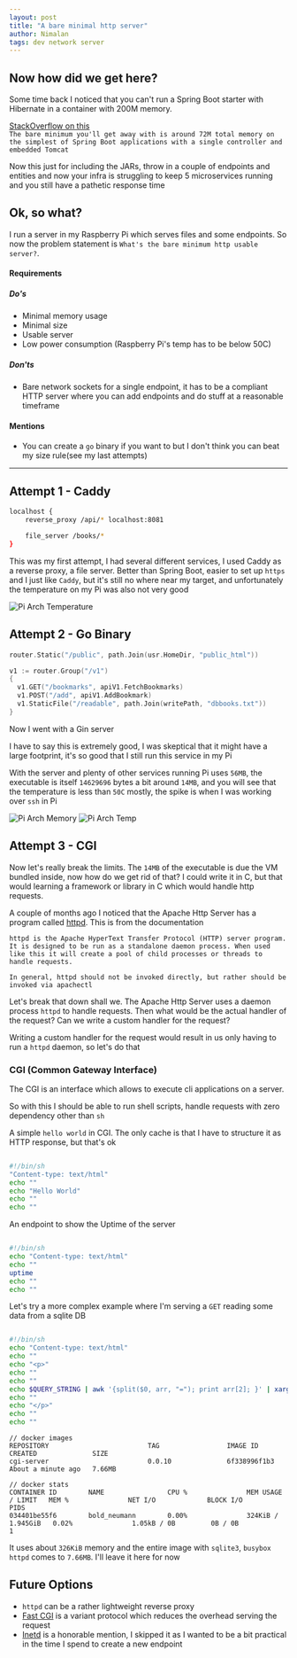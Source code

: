 ```yaml
---
layout: post
title: "A bare minimal http server"
author: Nimalan
tags: dev network server
---
```


## Now how did we get here?

Some time back I noticed that you can't run a Spring Boot starter with Hibernate in a container with 200M memory.

[StackOverflow on this](https://stackoverflow.com/questions/44491257/how-to-reduce-spring-boot-memory-usage)  
`The bare minimum you'll get away with is around 72M total memory on the simplest of Spring Boot applications with a single controller and embedded Tomcat`

Now this just for including the JARs, throw in a couple of endpoints and entities and now your infra is struggling to keep 5 microservices running and you still have a pathetic response time

## Ok, so what?

I run a server in my Raspberry Pi which serves files and some endpoints.
So now the problem statement is `What's the bare minimum http usable server?`.

#### Requirements

##### Do's

- Minimal memory usage
- Minimal size
- Usable server
- Low power consumption (Raspberry Pi's temp has to be below 50C)

##### Don'ts

- Bare network sockets for a single endpoint, it has to be a compliant HTTP server where you can add endpoints and do stuff at a reasonable timeframe

#### Mentions

- You can create a `go` binary if you want to but I don't think you can beat my size rule(see my last attempts)

----

## Attempt 1 - Caddy

```sh
localhost {
	reverse_proxy /api/* localhost:8081

	file_server /books/*
}
```

This was my first attempt, I had several different services, I used Caddy as a reverse proxy, a 
file server. Better than Spring Boot, easier to set up `https` and I just like 
`Caddy`, but it's still no where near my target, and unfortunately the temperature on my Pi was also not very good

![Pi Arch Temperature](/assets/images/pi_caddy_temp.png)

## Attempt 2 - Go Binary

```go
router.Static("/public", path.Join(usr.HomeDir, "public_html"))

v1 := router.Group("/v1")
{
  v1.GET("/bookmarks", apiV1.FetchBookmarks)
  v1.POST("/add", apiV1.AddBookmark)
  v1.StaticFile("/readable", path.Join(writePath, "dbbooks.txt"))
}
```

Now I went with a Gin server

I have to say this is extremely good, I was skeptical that it might have a large footprint, it's so good that I still run this service in my Pi

With the server and plenty of other services running Pi uses `56MB`, the executable is itself `14629696` bytes a bit around `14MB`, and you will see that the temperature is less than `50C` mostly, the spike is when I was working over `ssh` in Pi

![Pi Arch Memory](/assets/images/pi_arch.png)
![Pi Arch Temp](/assets/images/pi_arch_temp.png)

## Attempt 3 - CGI

Now let's really break the limits. The `14MB` of the executable is due the VM bundled inside, now how do we get rid of that?
I could write it in C, but that would learning a framework or library in C which would handle http requests.

A couple of months ago I noticed that the Apache Http Server has a program called [httpd](https://httpd.apache.org/docs/2.4/programs/httpd.html). This is from the documentation

```
httpd is the Apache HyperText Transfer Protocol (HTTP) server program. It is designed to be run as a standalone daemon process. When used like this it will create a pool of child processes or threads to handle requests.

In general, httpd should not be invoked directly, but rather should be invoked via apachectl
```

Let's break that down shall we. The Apache Http Server uses a daemon process `httpd` to handle requests. Then what would be the actual handler of the request? Can we write a custom handler for the request?

Writing a custom handler for the request would result in us only having to run a `httpd` daemon, so let's do that

### CGI (Common Gateway Interface)

The CGI is an interface which allows to execute cli applications on a server.

So with this I should be able to run shell scripts, handle requests with zero dependency other than `sh`

A simple `hello world` in CGI. The only cache is that I have to structure it as HTTP response, but that's ok

```sh

#!/bin/sh
"Content-type: text/html"
echo ""
echo "Hello World"
echo ""
echo ""
```

An endpoint to show the Uptime of the server

```sh

#!/bin/sh
echo "Content-type: text/html"
echo ""
uptime
echo ""
echo ""
```

Let's try a more complex example where I'm serving a `GET` reading some data from a sqlite DB

```sh

#!/bin/sh
echo "Content-type: text/html"
echo ""
echo "<p>"
echo ""
echo ""
echo $QUERY_STRING | awk '{split($0, arr, "="); print arr[2]; }' | xargs -I {} sqlite3 /path/to/your.db "select username from name_service where name = \"{}\""
echo ""
echo "</p>"
echo ""
echo ""
```

```
// docker images
REPOSITORY                         TAG                 IMAGE ID            CREATED              SIZE
cgi-server                         0.0.10              6f338996f1b3        About a minute ago   7.66MB

// docker stats
CONTAINER ID        NAME                CPU %               MEM USAGE / LIMIT   MEM %               NET I/O             BLOCK I/O           PIDS
034401be55f6        bold_neumann        0.00%               324KiB / 1.945GiB   0.02%               1.05kB / 0B         0B / 0B             1
```

It uses about `326KiB` memory and the entire image with `sqlite3`, `busybox httpd` comes to `7.66MB`. I'll leave it here for now

## Future Options

- `httpd` can be a rather lightweight reverse proxy
- [Fast CGI](https://en.wikipedia.org/wiki/FastCGI) is a variant protocol which reduces the overhead serving the request
- [Inetd](https://en.wikipedia.org/wiki/Inetd) is a honorable mention, I skipped it as I wanted to be a bit practical in the time I spend to create a new endpoint
